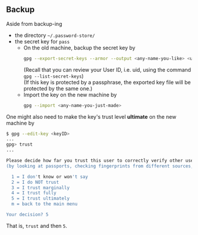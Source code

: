 ## Backup
Aside from backup-ing
- the directory `~/.password-store/`
- the secret key for `pass`
    - On the old machine, backup the secret key by
      ```bash
      gpg --export-secret-keys --armor --output <any-name-you-like> <user-id>
      ```
      (Recall that you can review your User ID, i.e. uid, using the command
      `gpg --list-secret-keys`)  
      (If this key is protected by a passphrase, the exported key file will be
      protected by the same one.)
    - Import the key on the new machine by
      ```bash
      gpg --import <any-name-you-just-made>
      ```

One might also need to make the key's trust level **ultimate** on the new machine by
```bash
$ gpg --edit-key <keyID>
...
gpg> trust
...

Please decide how far you trust this user to correctly verify other users' keys
(by looking at passports, checking fingerprints from different sources, etc.)

  1 = I don't know or won't say
  2 = I do NOT trust
  3 = I trust marginally
  4 = I trust fully
  5 = I trust ultimately
  m = back to the main menu

Your decision? 5
```

That is, `trust` and then `5`.
